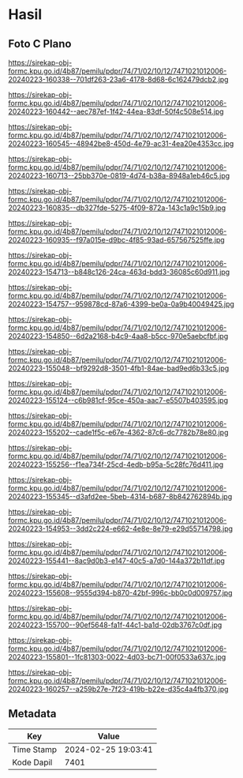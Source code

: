# Hasil

## Foto C Plano

https://sirekap-obj-formc.kpu.go.id/4b87/pemilu/pdpr/74/71/02/10/12/7471021012006-20240223-160338--701df263-23a6-4178-8d68-6c162479dcb2.jpg

https://sirekap-obj-formc.kpu.go.id/4b87/pemilu/pdpr/74/71/02/10/12/7471021012006-20240223-160442--aec787ef-1f42-44ea-83df-50f4c508e514.jpg

https://sirekap-obj-formc.kpu.go.id/4b87/pemilu/pdpr/74/71/02/10/12/7471021012006-20240223-160545--48942be8-450d-4e79-ac31-4ea20e4353cc.jpg

https://sirekap-obj-formc.kpu.go.id/4b87/pemilu/pdpr/74/71/02/10/12/7471021012006-20240223-160713--25bb370e-0819-4d74-b38a-8948a1eb46c5.jpg

https://sirekap-obj-formc.kpu.go.id/4b87/pemilu/pdpr/74/71/02/10/12/7471021012006-20240223-160835--db327fde-5275-4f09-872a-143c1a9c15b9.jpg

https://sirekap-obj-formc.kpu.go.id/4b87/pemilu/pdpr/74/71/02/10/12/7471021012006-20240223-160935--f97a015e-d9bc-4f85-93ad-657567525ffe.jpg

https://sirekap-obj-formc.kpu.go.id/4b87/pemilu/pdpr/74/71/02/10/12/7471021012006-20240223-154713--b848c126-24ca-463d-bdd3-36085c60d911.jpg

https://sirekap-obj-formc.kpu.go.id/4b87/pemilu/pdpr/74/71/02/10/12/7471021012006-20240223-154757--959878cd-87a6-4399-be0a-0a9b40049425.jpg

https://sirekap-obj-formc.kpu.go.id/4b87/pemilu/pdpr/74/71/02/10/12/7471021012006-20240223-154850--6d2a2168-b4c9-4aa8-b5cc-970e5aebcfbf.jpg

https://sirekap-obj-formc.kpu.go.id/4b87/pemilu/pdpr/74/71/02/10/12/7471021012006-20240223-155048--bf9292d8-3501-4fb1-84ae-bad9ed6b33c5.jpg

https://sirekap-obj-formc.kpu.go.id/4b87/pemilu/pdpr/74/71/02/10/12/7471021012006-20240223-155124--c6b981cf-95ce-450a-aac7-e5507b403595.jpg

https://sirekap-obj-formc.kpu.go.id/4b87/pemilu/pdpr/74/71/02/10/12/7471021012006-20240223-155202--cade1f5c-e67e-4362-87c6-dc7782b78e80.jpg

https://sirekap-obj-formc.kpu.go.id/4b87/pemilu/pdpr/74/71/02/10/12/7471021012006-20240223-155256--f1ea734f-25cd-4edb-b95a-5c28fc76d411.jpg

https://sirekap-obj-formc.kpu.go.id/4b87/pemilu/pdpr/74/71/02/10/12/7471021012006-20240223-155345--d3afd2ee-5beb-4314-b687-8b842762894b.jpg

https://sirekap-obj-formc.kpu.go.id/4b87/pemilu/pdpr/74/71/02/10/12/7471021012006-20240223-154953--3dd2c224-e662-4e8e-8e79-e29d55714798.jpg

https://sirekap-obj-formc.kpu.go.id/4b87/pemilu/pdpr/74/71/02/10/12/7471021012006-20240223-155441--8ac9d0b3-e147-40c5-a7d0-144a372b11df.jpg

https://sirekap-obj-formc.kpu.go.id/4b87/pemilu/pdpr/74/71/02/10/12/7471021012006-20240223-155608--9555d394-b870-42bf-996c-bb0c0d009757.jpg

https://sirekap-obj-formc.kpu.go.id/4b87/pemilu/pdpr/74/71/02/10/12/7471021012006-20240223-155700--90ef5648-fa1f-44c1-ba1d-02db3767c0df.jpg

https://sirekap-obj-formc.kpu.go.id/4b87/pemilu/pdpr/74/71/02/10/12/7471021012006-20240223-155801--1fc81303-0022-4d03-bc71-00f0533a637c.jpg

https://sirekap-obj-formc.kpu.go.id/4b87/pemilu/pdpr/74/71/02/10/12/7471021012006-20240223-160257--a259b27e-7f23-419b-b22e-d35c4a4fb370.jpg


## Metadata

| Key        | Value               |
| ---------- | ------------------- |
| Time Stamp | 2024-02-25 19:03:41 |
| Kode Dapil | 7401                |



